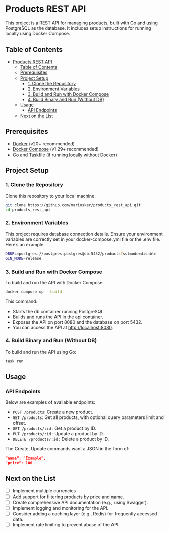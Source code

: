 # Products REST API

This project is a REST API for managing products, built with Go and using PostgreSQL as the database. It includes setup instructions for running locally using Docker Compose.

## Table of Contents

- [Products REST API](#products-rest-api)
  - [Table of Contents](#table-of-contents)
  - [Prerequisites](#prerequisites)
  - [Project Setup](#project-setup)
    - [1. Clone the Repository](#1-clone-the-repository)
    - [2. Environment Variables](#2-environment-variables)
    - [3. Build and Run with Docker Compose](#3-build-and-run-with-docker-compose)
    - [4. Build Binary and Run (Without DB)](#4-build-binary-and-run-without-db)
  - [Usage](#usage)
    - [API Endpoints](#api-endpoints)
  - [Next on the List](#next-on-the-list)

## Prerequisites

- [Docker](https://www.docker.com/get-started) (v20+ recommended)
- [Docker Compose](https://docs.docker.com/compose/install/) (v1.29+ recommended)
- Go and Taskfile (if running locally without Docker)

## Project Setup

### 1. Clone the Repository

Clone this repository to your local machine:

```bash
git clone https://github.com/mariosker/products_rest_api.git
cd products_rest_api
```

### 2. Environment Variables

This project requires database connection details. Ensure your environment variables are correctly set in your docker-compose.yml file or the .env file. Here’s an example:

```bash
DBURL=postgres://postgres:postgres@db:5432/products?sslmode=disable
GIN_MODE=release
```

### 3. Build and Run with Docker Compose

To build and run the API with Docker Compose:

```bash
docker compose up --build
```

This command:

- Starts the db container running PostgreSQL.
- Builds and runs the API in the api container.
- Exposes the API on port 8080 and the database on port 5432.
- You can access the API at <http://localhost:8080>.

### 4. Build Binary and Run (Without DB)

To build and run the API using Go:

```bash
task run
```

## Usage

### API Endpoints

Below are examples of available endpoints:

- `POST /products`: Create a new product.
- `GET /products`: Get all products, with optional query parameters limit and offset.
- `GET /products/:id:` Get a product by ID.
- `PUT /products/:id:` Update a product by ID.
- `DELETE /products/:id:` Delete a product by ID.

The Create, Update commands want a JSON in the form of:

```json
"name": "Example",
"price": 100
```

## Next on the List

- [ ] Implement multiple currencies
- [ ] Add support for filtering products by price and name.
- [ ] Create comprehensive API documentation (e.g., using Swagger).
- [ ] Implement logging and monitoring for the API.
- [ ] Consider adding a caching layer (e.g., Redis) for frequently accessed data.
- [ ] Implement rate limiting to prevent abuse of the API.